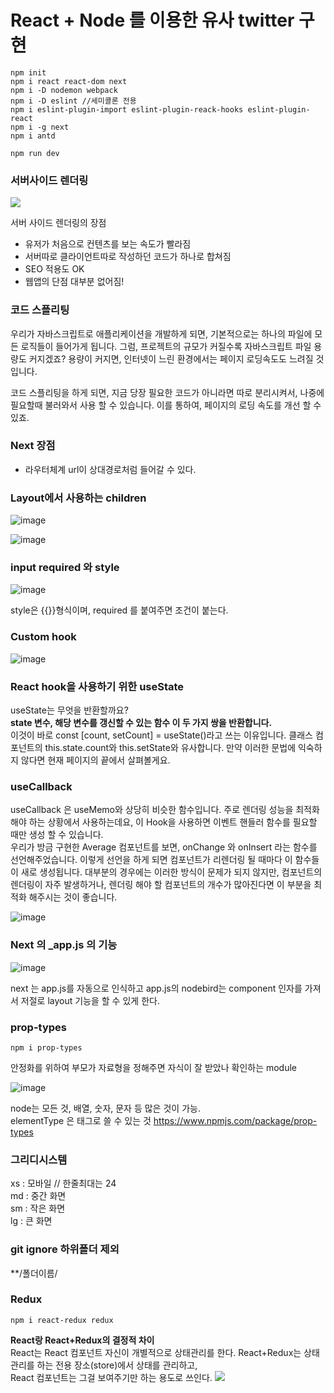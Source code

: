 # React + Node 를 이용한 유사 twitter 구현

```
npm init
npm i react react-dom next
npm i -D nodemon webpack
npm i -D eslint //세미콜론 전용
npm i eslint-plugin-import eslint-plugin-reack-hooks eslint-plugin-react
npm i -g next
npm i antd
```

```
npm run dev
```

### 서버사이드 렌더링

![](https://subicura.com/assets/article_images/2016-06-20-server-side-rendering-with-react/client-side-vs-server-side.png)

서버 사이드 렌더링의 장점

- 유저가 처음으로 컨텐츠를 보는 속도가 빨라짐
- 서버따로 클라이언트따로 작성하던 코드가 하나로 합쳐짐
- SEO 적용도 OK
- 웹앱의 단점 대부분 없어짐!

### 코드 스플리팅

우리가 자바스크립트로 애플리케이션을 개발하게 되면, 기본적으로는 하나의 파일에 모든 로직들이 들어가게 됩니다. 그럼, 프로젝트의 규모가 커질수록 자바스크립트 파일 용량도 커지겠죠? 용량이 커지면, 인터넷이 느린 환경에서는 페이지 로딩속도도 느려질 것입니다.

코드 스플리팅을 하게 되면, 지금 당장 필요한 코드가 아니라면 따로 분리시켜서, 나중에 필요할때 불러와서 사용 할 수 있습니다. 이를 통하여, 페이지의 로딩 속도를 개선 할 수 있죠.

### Next 장점

- 라우터체계 url이 상대경로처럼 들어갈 수 있다.

### Layout에서 사용하는 children

![image](https://user-images.githubusercontent.com/26537104/63342832-71dfbb80-c387-11e9-9dfb-f6c6093e8f4a.png)

![image](https://user-images.githubusercontent.com/26537104/63342867-8e7bf380-c387-11e9-91c7-159db74c6e75.png)

### input required 와 style

![image](https://user-images.githubusercontent.com/26537104/63417101-9b5a1f00-c43b-11e9-92bf-ef60b510e2f1.png)

style은 {{}}형식이며, required 를 붙여주면 조건이 붙는다.

### Custom hook

![image](https://user-images.githubusercontent.com/26537104/63741597-b364ef00-c8d0-11e9-8246-0cc5fa384086.png)

### React hook을 사용하기 위한 useState

useState는 무엇을 반환할까요?  
**state 변수, 해당 변수를 갱신할 수 있는 함수 이 두 가지 쌍을 반환합니다.**  
이것이 바로 const [count, setCount] = useState()라고 쓰는 이유입니다. 클래스 컴포넌트의 this.state.count와 this.setState와 유사합니다. 만약 이러한 문법에 익숙하지 않다면 현재 페이지의 끝에서 살펴볼게요.

### useCallback

useCallback 은 useMemo와 상당히 비슷한 함수입니다. 주로 렌더링 성능을 최적화해야 하는 상황에서 사용하는데요, 이 Hook을 사용하면 이벤트 핸들러 함수를 필요할 때만 생성 할 수 있습니다.  
우리가 방금 구현한 Average 컴포넌트를 보면, onChange 와 onInsert 라는 함수를 선언해주었습니다. 이렇게 선언을 하게 되면 컴포넌트가 리렌더링 될 때마다 이 함수들이 새로 생성됩니다. 대부분의 경우에는 이러한 방식이 문제가 되지 않지만, 컴포넌트의 렌더링이 자주 발생하거나, 렌더링 해야 할 컴포넌트의 개수가 많아진다면 이 부분을 최적화 해주시는 것이 좋습니다.

![image](https://user-images.githubusercontent.com/26537104/63743080-13aa5f80-c8d6-11e9-82fb-45b487daad92.png)

### Next 의 \_app.js 의 기능

![image](https://user-images.githubusercontent.com/26537104/63747069-3726d780-c8e1-11e9-9137-a92f607fab62.png)

next 는 app.js를 자동으로 인식하고 app.js의 nodebird는 component 인자를 가져서 저절로 layout 기능을 할 수 있게 한다.

### prop-types

```
npm i prop-types
```

안정화를 위하여 부모가 자료형을 정해주면 자식이 잘 받았나 확인하는 module

![image](https://user-images.githubusercontent.com/26537104/63747900-2a0ae800-c8e3-11e9-9583-4ccf7c5b5aaa.png)

node는 모든 것, 배열, 숫자, 문자 등 많은 것이 가능.  
elementType 은 태그로 쓸 수 있는 것
https://www.npmjs.com/package/prop-types

### 그리디시스템

xs : 모바일 // 한줄최대는 24  
md : 중간 화면  
sm : 작은 화면  
lg : 큰 화면

### git ignore 하위폴더 제외

\*\*/폴더이름/

### Redux

```
npm i react-redux redux
```

**React랑 React+Redux의 결정적 차이**  
React는 React 컴포넌트 자신이 개별적으로 상태관리를 한다.
React+Redux는 상태관리를 하는 전용 장소(store)에서 상태를 관리하고,  
React 컴포넌트는 그걸 보여주기만 하는 용도로 쓰인다.
![](https://miro.medium.com/max/1401/0*Z18iLsM7Bf1xoNth.)
